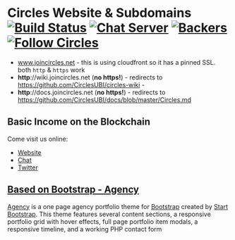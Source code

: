 # Circles Website & Subdomains [![Build Status](https://travis-ci.org/CirclesUBI/cafe-grundeinkommen-website.svg?branch=master)](https://travis-ci.org/CirclesUBI/circles-website) [![Chat Server](https://chat.joincircles.net/api/v1/shield.svg?type=online&name=circles%20chat)](https://chat.joincircles.net) [![Backers](https://opencollective.com/circles/supporters/badge.svg)](https://opencollective.com/circles) [![Follow Circles](https://img.shields.io/twitter/follow/circlesubi.svg?label=follow+circles)](https://twitter.com/CirclesUBI)

* www.joincircles.net - this is using cloudfront so it has a pinned SSL. both `http` & `https` work
* **http**://wiki.joincircles.net (**no https!**) - redirects to https://github.com/CirclesUBI/circles-wiki - 
* **http**://docs.joincircles.net (**no https!**) - redirects to https://github.com/CirclesUBI/docs/blob/master/Circles.md

## Basic Income on the Blockchain

Come visit us online:
* [Website](https://joincircles.net/)
* [Chat](https://chat.joincircles.net/)
* [Twitter](https://twitter.com/CirclesUBI)

## [Based on Bootstrap - Agency](https://startbootstrap.com/template-overviews/agency/)

[Agency](https://startbootstrap.com/template-overviews/agency/) is a one page agency portfolio theme for [Bootstrap](http://getbootstrap.com/) created by [Start Bootstrap](http://startbootstrap.com/). This theme features several content sections, a responsive portfolio grid with hover effects, full page portfolio item modals, a responsive timeline, and a working PHP contact form
